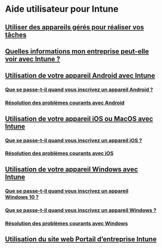 # Aide utilisateur pour Intune
## [Utiliser des appareils gérés pour réaliser vos tâches](use-managed-devices-to-get-work-done.md)
## [Quelles informations mon entreprise peut-elle voir avec Intune ?](what-info-can-your-company-see-when-you-enroll-your-device-in-intune.md)
## [Utilisation de votre appareil Android avec Intune](using-your-android-device-with-intune.md)
### [Que se passe-t-il quand vous inscrivez un appareil Android ?](what-happens-if-you-install-the-company-portal-app-and-enroll-your-device-in-intune-android.md)
### [Résolution des problèmes courants avec Android](troubleshoot-your-device-android.md)
## [Utilisation de votre appareil iOS ou MacOS avec Intune](using-your-iOS-or-macOS-device-with-intune.md)
### [Que se passe-t-il quand vous inscrivez un appareil iOS ?](what-happens-if-you-install-the-company-portal-app-and-enroll-your-device-in-intune-ios.md)
### [Résolution des problèmes courants avec iOS](troubleshoot-your-device-iOS.md)
## [Utilisation de votre appareil Windows avec Intune](using-your-windows-device-with-intune.md)
### [Que se passe-t-il quand vous inscrivez un appareil Windows 10 ?](what-happens-if-you-install-the-company-portal-app-and-enroll-your-device-in-intune-windows10.md)
### [Que se passe-t-il quand vous inscrivez un appareil Windows ?](what-happens-if-you-install-the-company-portal-app-and-enroll-your-device-in-intune-windows.md)
### [Résolution des problèmes courants avec Windows](troubleshoot-your-device-windows.md)
## [Utilisation du site web Portail d’entreprise Intune](using-the-intune-company-portal-website.md)


<!--HONumber=Feb17_HO3-->


